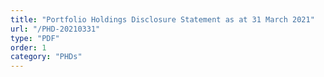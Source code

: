 ```yaml
---
title: "Portfolio Holdings Disclosure Statement as at 31 March 2021"
url: "/PHD-20210331"
type: "PDF"
order: 1
category: "PHDs"
---
```

